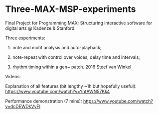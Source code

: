 # Three-MAX-MSP-experiments
Final Project for Programming MAX: Structuring interactive software for digital arts @ Kadenze &amp; Stanford. 

Three experiments: 

1. note and motif analysis and auto-playback; 

2. note-repeat with control over voices, delay time and intervals; 

3. rhythm timing within a gen~ patch. 2016 Steef van Winkel

Videos:

Explanation of all features (bit lengthy ~1h but hopefully useful): https://www.youtube.com/watch?v=YntAWN57Kk4

Performance demonstration (7 mins): https://www.youtube.com/watch?v=dcDEWDkVyFI
